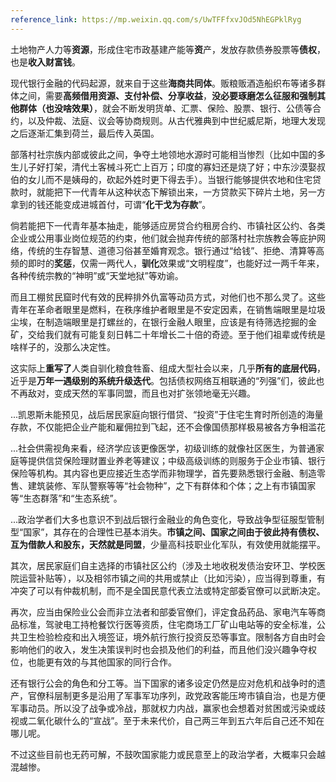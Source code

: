 ```yaml
---
reference_link: https://mp.weixin.qq.com/s/UwTFFfxvJOd5NhEGPklRyg
---
```


土地物产人力等**资源**，形成住宅市政基建产能等**资**产，发放存款债券股票等**债权**，也是**收入财富钱**。

现代银行金融的代码起源，就来自于这些**海商共同体**。贩粮贩酒造船织布等诸多群体之间，需要**高频借用资源、支付补偿、分享收益**，**没必要琢磨怎么征服和强制其他群体（也没啥效果）**，就会不断发明货单、汇票、保险、股票、银行、公债等合约，以及仲裁、法庭、议会等协商规则。从古代雅典到中世纪威尼斯，地理大发现之后逐渐汇集到荷兰，最后传入英国。

部落村社宗族内部或彼此之间，争夺土地领地水源时可能相当惨烈（比如中国的多生儿子好打架，清代土客械斗死亡上百万；印度的寡妇还是烧了好；中东沙漠娶叔伯的女儿而不是姨母的，砍起外姓时更下得去手）。当银行能够提供农地和住宅贷款时，就能把下一代青年从这种状态下解锁出来，一方贷款买下碎片土地，另一方拿到的钱还能变成进城首付，可谓“**化干戈为存款**”。

倘若能把下一代青年基本抽走，能够适应房贷合约租房合约、市镇社区公约、各类企业或公用事业岗位规范的约束，他们就会抛弃传统的部落村社宗族教会等庇护网络，传统的生存智慧、道德习俗甚至婚育观念。银行通过“给钱”、拒绝、清算等高频的即时的**奖惩**，仅需一两代人，**驯化**效果或“文明程度”，也能好过一两千年来，各种传统宗教的“神明”或“天堂地狱”等劝谕。

而且工棚贫民窟时代有效的民粹排外仇富等动员方式，对他们也不那么灵了。这些青年在革命者眼里是燃料，在秩序维护者眼里是不安定因素，在销售端眼里是垃圾尘埃，在制造端眼里是打螺丝的，在银行金融人眼里，应该是有待筛选挖掘的金矿，交给我们就有可能复刻日韩二十年增长二十倍的奇迹。至于他们祖辈或传统是啥样子的，没那么决定性。

这实际上**重写了**人类自驯化粮食牲畜、组成大型社会以来，几乎**所有的底层代码**，近乎是**万年一遇级别的系统升级迭代**。包括债权网络互相联通的“列强”们，彼此也不再敌对，变成天然的军事同盟，而且也对扩张领地毫无兴趣。

...凯恩斯未能预见，战后居民家庭向银行借贷、“投资”于住宅生育时所创造的海量存款，不仅能把企业产能和雇佣拉到飞起，还不会像国债那样极易被各方争相滥花

...社会供需视角来看，经济学应该更像医学，初级训练的就像社区医生，为普通家庭等提供信贷保险理财置业养老等建议；中级高级训练的则服务于企业市镇、银行保险等机构。其内容也更应接近生态学而非物理学，首先要熟悉银行金融、制造零售、建筑装修、军队警察等等“社会物种”，之下有群体和个体；之上有市镇国家等“生态群落”和“生态系统”。

...政治学者们大多也意识不到战后银行金融业的角色变化，导致战争型征服型管制型“国家”，其存在的合理性已基本消失。**市镇之间、国家之间由于彼此持有债权、互为借款人和股东，天然就是同盟**，少量高科技职业化军队，有效使用就能摆平。

其次，居民家庭们自主选择的市镇社区公约（涉及土地收税发债治安环卫、学校医院运营补贴等），以及相邻市镇之间的共用或禁止（比如污染），应当得到尊重，有冲突了可以有仲裁机制，而不是全国民意代表立法或特定部委官僚可以武断决定。

再次，应当由保险业公会而非立法者和部委官僚们，评定食品药品、家电汽车等商品标准，驾驶电工持枪餐饮行医等资质，住宅商场工厂矿山电站等的安全标准，公共卫生检验检疫和出入境签证，境外航行旅行投资反恐等事宜。限制各方自由时会影响他们的收入，发生决策误判时也会损及他们的利益，而且他们没兴趣争夺权位，也能更有效的与其他国家的同行合作。

还有银行公会的角色和分工等。当下国家的诸多设定仍然是应对危机和战争时的遗产，官僚科层制更多是沿用了军事军功序列，政党政客能压垮市镇自治，也是方便军事动员。所以没了战争或冷战，那就权力内战，赢家也会想着对贫困或污染或歧视或二氧化碳什么的“宣战”。至于未来代价，自己两三年到五六年后自己还不知在哪儿呢。

不过这些目前也无药可解，不鼓吹国家能力或民意至上的政治学者，大概率只会越混越惨。
